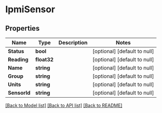 # IpmiSensor

## Properties
Name | Type | Description | Notes
------------ | ------------- | ------------- | -------------
**Status** | **bool** |  | [optional] [default to null]
**Reading** | **float32** |  | [optional] [default to null]
**Name** | **string** |  | [optional] [default to null]
**Group** | **string** |  | [optional] [default to null]
**Units** | **string** |  | [optional] [default to null]
**SensorId** | **string** |  | [optional] [default to null]

[[Back to Model list]](../README.md#documentation-for-models) [[Back to API list]](../README.md#documentation-for-api-endpoints) [[Back to README]](../README.md)


